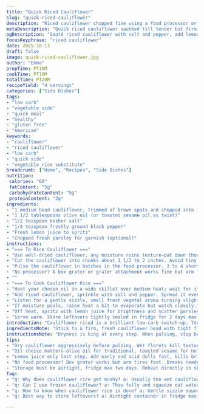 ```yaml
---
title: "Quick Riced Cauliflower"
slug: "quick-riced-cauliflower"
description: "Riced cauliflower chopped fine using a food processor or manually grated. Sautéed briefly in oil with salt and pepper till just tender, not mushy. Finished with fresh lemon juice and parsley for brightness. Key is dry cauliflower, don’t skip drying or you get mush. Cut away any brown bits before processing. Use batches when pulsing to keep texture consistent. Cooking short, listen for gentle sizzling and watch translucency, no browning. Optional twist swapping olive oil with toasted sesame oil for nuttiness. Simple, fast low-carb grain substitute, easy to riff on with herbs or spices. Great base for quick meals needing a veggie lift."
metaDescription: "Quick riced cauliflower sautéed till tender but firm, spritzed with lemon and fresh parsley. Low-carb, fast, with options for sesame oil twist."
ogDescription: "Sauté riced cauliflower with salt and pepper, add lemon brightness, optional parsley. Low-carb, ready in 20 minutes, with flexible oil choices."
focusKeyphrase: "riced cauliflower"
date: 2025-10-13
draft: false
image: quick-riced-cauliflower.jpg
author: "Emma"
prepTime: PT10M
cookTime: PT10M
totalTime: PT20M
recipeYield: "4 servings"
categories: ["Side Dishes"]
tags:
- "low carb"
- "vegetable side"
- "quick meal"
- "healthy"
- "gluten free"
- "American"
keywords:
- "cauliflower"
- "riced cauliflower"
- "low carb"
- "quick side"
- "vegetable rice substitute"
breadcrumb: ["Home", "Recipes", "Side Dishes"]
nutrition: 
 calories: "60"
 fatContent: "5g"
 carbohydrateContent: "5g"
 proteinContent: "2g"
ingredients:
- "1 medium head cauliflower, trimmed of brown spots and chopped into 1.5-2 inch pieces"
- "1 1/2 tablespoons olive oil (or toasted sesame oil as twist)"
- "1/2 teaspoon kosher salt"
- "1/4 teaspoon freshly ground black pepper"
- "Fresh lemon juice to spritz"
- "Chopped fresh parsley for garnish (optional)"
instructions:
- "=== To Rice Cauliflower ==="
- "Use well-dried cauliflower, any moisture ruins texture—pat down thoroughly or spin dry after washing; a wet processor means mush."
- "Cut the cauliflower into chunks about 1 1/2 to 2 inches. Avoid tiny pieces upfront; evenly sized chunks pulse better and prevent slushiness."
- "Pulse the cauliflower in batches in the food processor. 3 to 4 short bursts, check after each to avoid over-processing. Should look like coarse grains or rice, not puree."
- "No processor? A box grater or grater attachment works fine but arm fatigue is real; take breaks."
- ""
- "=== To Cook Cauliflower Rice ==="
- "Heat your chosen oil in a wide skillet over medium heat; wait for it to shimmer but not smoke."
- "Add riced cauliflower, sprinkle with salt and pepper. Spread it evenly so it sautés, not steams — do not overcrowd or steam will dominate."
- "Listen for a gentle sizzle, smell fresh vegetal aroma turning slightly nutty. Stir or toss occasionally, about 4-5 minutes depending on heat; florets should soften but retain slight bite and separate grains clearly."
- "If moisture pools, raise heat a bit to evaporate but watch closely."
- "Off heat, spritz with lemon juice for brightness and scatter parsley if you have it."
- "Serve warm. Store leftovers tightly sealed in fridge for 2 days max; reheat dry to avoid sogginess."
introduction: "Cauliflower riced is a brilliant low-carb switch-up. Took me a while to nail texture—wet cauliflower makes a watery mess. Learned to dry it like crazy. Pulse in batches too, and no blitzing nonstop. Otherwise mush city. Cooking short keeps bite, overcooking leaks liquid and turns weird. I once tried steaming it, but sautéing gives nicer toasted hints. A squeeze of lemon brings out some liveliness. Parsley? Optional but nice for a fresh pop. Swapping olive oil with toasted sesame oil? Game changer, adds a toasty nuttiness I didn’t expect but love now. Easy side, quick base for bigger dishes, and don’t skimp on drying or you’ll regret it."
ingredientsNote: "Stick to a firm, fresh cauliflower head with tight florets. Brown spots mean it’s past prime—trim them off or pick another. If you only have frozen cauliflower, thaw fully and squeeze out moisture aggressively; it’s just not the same texture but can suffice. Alternatives to olive oil include avocado oil (neutral but buttery) or toasted sesame oil for a flavor twist. Salt and pepper are basics here, but this is your canvas—try adding smoked paprika or garlic powder before cooking for extra punch. Keep lemon juice fresh and add it last, or it’ll cook off and dull quickly. Parsley is nice, but cilantro or basil could work if you’re feeling adventurous."
instructionsNote: "Dryness is king at every step. When pulsing, stop before cauliflower turns into paste—coarse grains are the goal. Stirring during cooking avoids burnt bits but let it sit enough to get those faint toasted smells and slight color changes. If cauliflower steams too much, raise heat and spread it thinner. Avoid overcrowding; cooking in smaller batches if needed. Finish with acid—a bright hit of lemon juice balances the soft veggies. Parsley scattered at the end adds color and herbal note, but add after heat to keep it fresh. Store leftovers airtight, reheat in skillet over medium heat to dry out any condensation, never microwave covered or it will be soggy."
tips:
- "Dry cauliflower aggressively before pulsing. Wet florets kill texture. Spin dry or pat down hard; no excuses here. Batches in processor avoid mush—pulse short, check often. Aim for coarse grains; never puree or slush forms. Cauliflower too small means uneven cooking; chunk sizes must be consistent, about 1 1/2 to 2 inches. Skimp on time pulsing, get grains not paste."
- "Oil choice matters—olive oil for traditional, toasted sesame for nuttiness twist. Heat oil in wide pan medium, wait for shimmer, no smoke. Sauté quick, spread cauliflower thin so no steam traps moisture. Overcrowding ruins texture; cook in smaller batches if needed. Listen for gentle sizzle, smell fresh turning slightly toasted. Stop when florets soften but retain bite; avoid mush and browning. Moisture pooling means turn heat up and stir more."
- "Lemon juice only last step. Add early and acid dulls fast, kills brightness. Parsley scattered on end keeps fresh green pop; add before heat and it wilts or turns dark. If parsley missing, cilantro or basil fit well but swap carefully; flavor profiles shift drastically. Salt and pepper basics but personal spice options can change experience entirely. Smoked paprika or garlic powder before cooking adds depth; experiment but keep dryness priority."
- "No food processor? Box grater works but arm tires fast. Breaks needed and patience. Manual grated risk uneven grain size; careful pulse timing replaces. Brown spots get cut before chopping; tough or off flavor but won’t cook out. For frozen cauliflower, thaw fully and squeeze hard or get mushy mess. Texture and dryness beat speed when cooking cauliflower rice. Don’t rush; sensory cues guide best outcome."
- "Storage must be airtight, fridge max two days. Reheat directly in skillet medium heat to dry out condensation. Microwave covered traps moisture, makes soggy texture instantly. Leftovers lose bite fast if stored wet. Freshly cooked is crisp-tender with grainy structure preserved. Watch reheating time, overdo it and texture collapses. Plan portion size ahead or freeze in single servings after drying thoroughly."
faq:
- "q: Why does cauliflower rice get mushy? a: Usually too wet cauliflower or over-blending. Pulse quick, stop before paste. Dry completely. Cooking with crowded pan traps steam. Spread thin, raise heat if needed. Moisture kills texture fast."
- "q: Can I use frozen cauliflower? a: Thaw fully and squeeze out water harshly. Frozen holds more moisture. Not same dry texture fresh provides. Better than nothing but expect softer bite. If mush forms, dry more before cooking."
- "q: How to know when cauliflower rice is done? a: Gentle sizzle sound, no steam bursts. Florets soften but hold shape. Slightly translucent, no brown spots from sauté. Smell fresh with subtle nuttiness. Taste for slight crunch still present."
- "q: Best way to store leftovers? a: Airtight container in fridge max 2 days. Reheat in skillet medium heat, spread thin to dry out. Avoid microwave on lid; traps moisture and sogs rice. Can freeze if fully cooled and dried but texture less firm after thaw."

---
```

